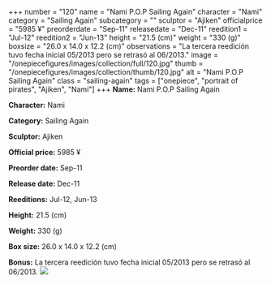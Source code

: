 +++
number = "120"
name = "Nami P.O.P Sailing Again"
character = "Nami"
category = "Sailing Again"
subcategory = ""
sculptor = "Ajiken"
officialprice = "5985 ¥"
preorderdate = "Sep-11"
releasedate = "Dec-11"
reedition1 = "Jul-12"
reedition2 = "Jun-13"
height = "21.5 (cm)"
weight = "330 (g)"
boxsize = "26.0 x 14.0 x 12.2 (cm)"
observations = "La tercera reedición tuvo fecha inicial 05/2013 pero se retrasó al 06/2013."
image = "/onepiecefigures/images/collection/full/120.jpg"
thumb = "/onepiecefigures/images/collection/thumb/120.jpg"
alt = "Nami P.O.P Sailing Again"
class = "sailing-again"
tags = ["onepiece", "portrait of pirates", "Ajiken", "Nami"]
+++
**Name:** Nami P.O.P Sailing Again

**Character:** Nami

**Category:** Sailing Again 

**Sculptor:** Ajiken

**Official price:** 5985 ¥

**Preorder date:** Sep-11

**Release date:** Dec-11

**Reeditions:** Jul-12, Jun-13

**Height:** 21.5 (cm)

**Weight:** 330 (g)

**Box size:** 26.0 x 14.0 x 12.2 (cm)

**Bonus:** La tercera reedición tuvo fecha inicial 05/2013 pero se retrasó al 06/2013.
<img src="/onepiecefigures/images/collection/thumb/120.jpg">